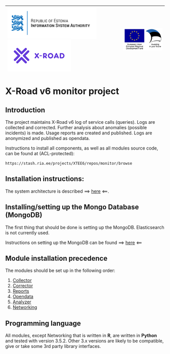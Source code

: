 
| [![Republic of Estonia Information System Authority](docs/img/ria_100_en.png)](https://www.ria.ee/en/) [![X-ROAD](docs/img/xroad_100_en.png)](https://www.ria.ee/en/x-road.html) | ![European Union / European Regional Development Fund / Investing in your future](docs/img/eu_rdf_100_en.png "Documents that are tagged with EU/SF logos must keep the logos until 1.11.2022. If it has not stated otherwise in the documentation. If new documentation is created  using EU/SF resources the logos must be tagged appropriately so that the deadline for logos could be found.") |
| :-------------------------------------------------- | -------------------------: |

# X-Road v6 monitor project

## Introduction

The project maintains X-Road v6 log of service calls (queries). 
Logs are collected and corrected. 
Further analysis about anomalies (possible incidents) is made. 
Usage reports are created and published. 
Logs are anonymized and published as opendata.

Instructions to install all components, as well as all modules source code, can be found at (ACL-protected):

```
https://stash.ria.ee/projects/XTEE6/repos/monitor/browse 
```

## Installation instructions:

The system architecture is described ==> [here](./docs/system_architecture.md) <==.

## Installing/setting up the Mongo Database (MongoDB)

The first thing that should be done is setting up the MongoDB. Elasticsearch is not currently used. 

Instructions on setting up the MongoDB can be found ==> [here](./docs/database_module.md) <==

## Module installation precedence

The modules should be set up in the following order:
 
1. [Collector](./docs/collector_module.md)
2. [Corrector](./docs/corrector_module.md)
3. [Reports](./docs/reports_module.md)
4. [Opendata](./docs/opendata_module.md)
5. [Analyzer](./docs/analysis_module.md)
6. [Networking](./docs/networking_module.md)

## Programming language

All modules, except Networking that is written in **R**, are written in **Python** and tested with version 3.5.2. Other 3.x versions are likely to be compatible, give or take some 3rd party library interfaces.
